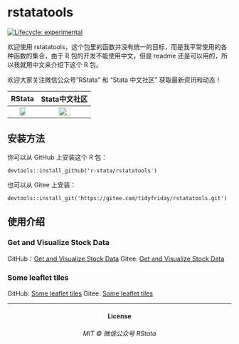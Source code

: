 
<!-- README.md is generated from README.Rmd. Please edit that file -->

rstatatools
===========

<!-- badges: start -->

[![Lifecycle:
experimental](https://img.shields.io/badge/lifecycle-experimental-orange.svg)](https://www.tidyverse.org/lifecycle/#experimental)
<!-- badges: end -->

欢迎使用
rstatatools，这个包里的函数并没有统一的目标，而是我平常使用的各种函数的集合，由于
R 包的开发不能使用中文，但是 readme
还是可以用的，所以我就用中文来介绍下这个 R 包。

欢迎大家关注微信公众号“RStata” 和 “Stata 中文社区” 获取最新资讯和动态！

|                                             RStata                                              |                                          Stata中文社区                                          |
|:-----------------------------------------------------------------------------------------------:|:-----------------------------------------------------------------------------------------------:|
| <img src="https://mdniceczx.oss-cn-beijing.aliyuncs.com/image_20201120143454.png" width="50%"/> | <img src="https://mdniceczx.oss-cn-beijing.aliyuncs.com/image_20201120143508.png" width="50%"/> |

安装方法
--------

你可以从 GitHub 上安装这个 R 包：

    devtools::install_github('r-stata/rstatatools')

也可以从 Gitee 上安装：

    devtools::install_git('https://gitee.com/tidyfriday/rstatatools.git')

使用介绍
--------

### Get and Visualize Stock Data

GitHub：[Get and Visualize Stock
Data](https://r-stata.github.io/rstatatools/articles/cntrade.html)
Gitee: [Get and Visualize Stock
Data](https://tidyfriday.gitee.io/rstatatools/articles/cntrade.html)

### Some leaflet tiles

GitHub: [Some leaflet
tiles](https://r-stata.github.io/rstatatools/articles/leaflet_tiles.html)
Gitee: [Some leaflet
tiles](https://tidyfriday.gitee.io/rstatatools/articles/leaflet_tiles.html)

------------------------------------------------------------------------

<h4 align="center">
License
</h4>
<h6 align="center">
MIT © 微信公众号 RStata
</h6>
